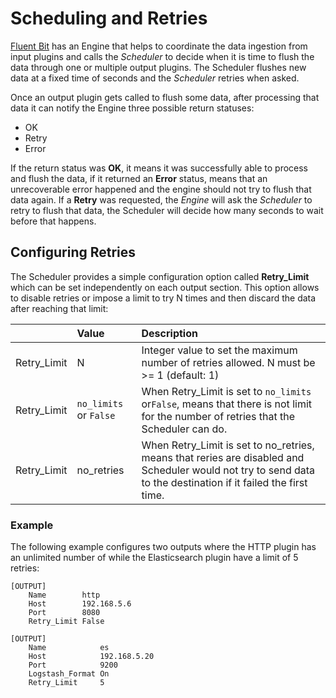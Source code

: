 # Scheduling and Retries

[Fluent Bit](https://fluentbit.io) has an Engine that helps to coordinate the data ingestion from input plugins and calls the _Scheduler_ to decide when it is time to flush the data through one or multiple output plugins. The Scheduler flushes new data at a fixed time of seconds and the _Scheduler_ retries when asked.

Once an output plugin gets called to flush some data, after processing that data it can notify the Engine three possible return statuses:

* OK
* Retry
* Error

If the return status was **OK**, it means it was successfully able to process and flush the data, if it returned an **Error** status, means that an unrecoverable error happened and the engine should not try to flush that data again. If a **Retry** was requested, the _Engine_ will ask the _Scheduler_ to retry to flush that data, the Scheduler will decide how many seconds to wait before that happens.

## Configuring Retries

The Scheduler provides a simple configuration option called **Retry\_Limit** which can be set independently on each output section. This option allows to disable retries or impose a limit to try N times and then discard the data after reaching that limit:

|  | Value | Description |
| :--- | :--- | :--- |
| Retry\_Limit | N | Integer value to set the maximum number of retries allowed. N must be &gt;= 1 \(default: 1\) |
| Retry\_Limit | `no_limits` or `False` | When Retry\_Limit is set to `no_limits` or`False`, means that there is not limit for the number of retries that the Scheduler can do. |
| Retry\_Limit | no\_retries | When Retry\_Limit is set to no\_retries, means that reries are disabled and Scheduler would not try to send data to the destination if it failed the first time. |

### Example

The following example configures two outputs where the HTTP plugin has an unlimited number of while the Elasticsearch plugin have a limit of 5 retries:

```text
[OUTPUT]
    Name        http
    Host        192.168.5.6
    Port        8080
    Retry_Limit False

[OUTPUT]
    Name            es
    Host            192.168.5.20
    Port            9200
    Logstash_Format On
    Retry_Limit     5
```


